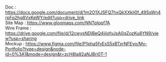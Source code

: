 Doc : https://docs.google.com/document/d/1m2O1XJSFQ7hxQkXXkli0f_49SsWn4rpFq2hg8VxKeWY/edit?usp=drive_link<br>
Site Map :  https://www.gloomaps.com/NNTplppf7A<br>
Wire Frame : https://drive.google.com/file/d/12cwysNDjBeQ4jiiofvJsA0qZozKu8YN9/view?usp=sharing<br>
Mockup : https://www.figma.com/file/P1pha5fvEsS5xBTxrNFEyo/My-Portfolio?type=design&node-id=0%3A1&mode=design&t=zcH8Ia82aNJBri0T-1
